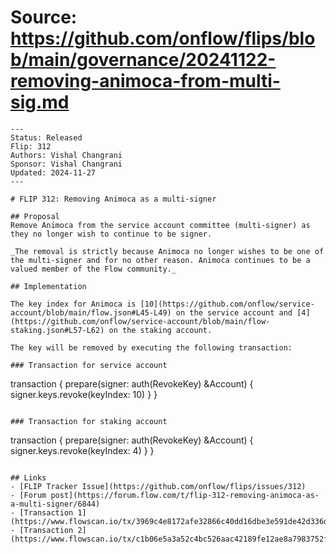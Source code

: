 # Source: https://github.com/onflow/flips/blob/main/governance/20241122-removing-animoca-from-multi-sig.md

```
---
Status: Released
Flip: 312
Authors: Vishal Changrani
Sponsor: Vishal Changrani
Updated: 2024-11-27
---

# FLIP 312: Removing Animoca as a multi-signer

## Proposal
Remove Animoca from the service account committee (multi-signer) as they no longer wish to continue to be signer.

_The removal is strictly because Animoca no longer wishes to be one of the multi-signer and for no other reason. Animoca continues to be a valued member of the Flow community._

## Implementation

The key index for Animoca is [10](https://github.com/onflow/service-account/blob/main/flow.json#L45-L49) on the service account and [4](https://github.com/onflow/service-account/blob/main/flow-staking.json#L57-L62) on the staking account.

The key will be removed by executing the following transaction:

### Transaction for service account

```
transaction {
    prepare(signer: auth(RevokeKey) &Account) {
        signer.keys.revoke(keyIndex: 10)
    }
}
```

### Transaction for staking account

```
transaction {
    prepare(signer: auth(RevokeKey) &Account) {
        signer.keys.revoke(keyIndex: 4)
    }
}
```

## Links
- [FLIP Tracker Issue](https://github.com/onflow/flips/issues/312)
- [Forum post](https://forum.flow.com/t/flip-312-removing-animoca-as-a-multi-signer/6844)
- [Transaction 1](https://www.flowscan.io/tx/3969c4e8172afe32866c40dd16dbe3e591de42d336db32739c376d0351044434)
- [Transaction 2](https://www.flowscan.io/tx/c1b06e5a3a52c4bc526aac42189fe12ae8a7983752fe40d5560d670cb7ca06f1)

```